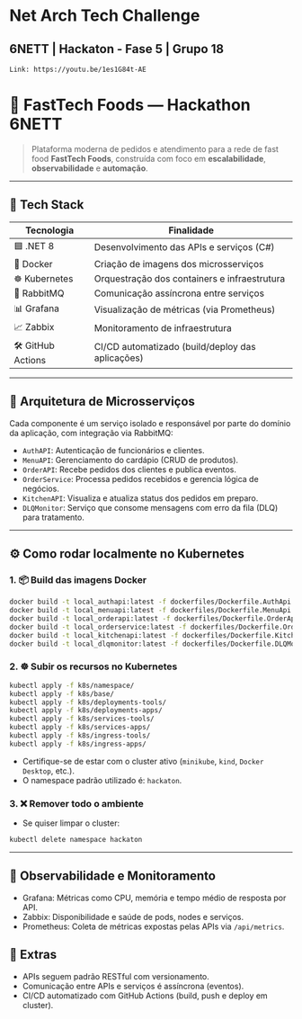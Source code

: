 # Net Arch Tech Challenge
## 6NETT | Hackaton - Fase 5 | Grupo 18
`Link: https://youtu.be/1es1G84t-AE`

# 🍔 FastTech Foods — Hackathon 6NETT

> Plataforma moderna de pedidos e atendimento para a rede de fast food **FastTech Foods**, construída com foco em **escalabilidade**, **observabilidade** e **automação**.

---

## 🚀 Tech Stack

| Tecnologia        | Finalidade                                            |
|-------------------|--------------------------------------------------------|
| 🟦 .NET 8         | Desenvolvimento das APIs e serviços (C#)              |
| 🐳 Docker         | Criação de imagens dos microsserviços                 |
| ☸️ Kubernetes     | Orquestração dos containers e infraestrutura           |
| 🐰 RabbitMQ       | Comunicação assíncrona entre serviços                  |
| 📊 Grafana        | Visualização de métricas (via Prometheus)             |
| 📈 Zabbix         | Monitoramento de infraestrutura                       |
| 🛠️ GitHub Actions | CI/CD automatizado (build/deploy das aplicações)     |

---

## 🧩 Arquitetura de Microsserviços

Cada componente é um serviço isolado e responsável por parte do domínio da aplicação, com integração via RabbitMQ:

- `AuthAPI`: Autenticação de funcionários e clientes.
- `MenuAPI`: Gerenciamento do cardápio (CRUD de produtos).
- `OrderAPI`: Recebe pedidos dos clientes e publica eventos.
- `OrderService`: Processa pedidos recebidos e gerencia lógica de negócios.
- `KitchenAPI`: Visualiza e atualiza status dos pedidos em preparo.
- `DLQMonitor`: Serviço que consome mensagens com erro da fila (DLQ) para tratamento.

---

## ⚙️ Como rodar localmente no Kubernetes

### 1. 📦 Build das imagens Docker
```bash
docker build -t local_authapi:latest -f dockerfiles/Dockerfile.AuthApi .
docker build -t local_menuapi:latest -f dockerfiles/Dockerfile.MenuApi .
docker build -t local_orderapi:latest -f dockerfiles/Dockerfile.OrderApi .
docker build -t local_orderservice:latest -f dockerfiles/Dockerfile.OrderService .
docker build -t local_kitchenapi:latest -f dockerfiles/Dockerfile.KitchenApi .
docker build -t local_dlqmonitor:latest -f dockerfiles/Dockerfile.DLQMonitor .
```

### 2. ☸️ Subir os recursos no Kubernetes
```bash
kubectl apply -f k8s/namespace/
kubectl apply -f k8s/base/
kubectl apply -f k8s/deployments-tools/
kubectl apply -f k8s/deployments-apps/
kubectl apply -f k8s/services-tools/
kubectl apply -f k8s/services-apps/
kubectl apply -f k8s/ingress-tools/
kubectl apply -f k8s/ingress-apps/
```
- Certifique-se de estar com o cluster ativo (`minikube`, `kind`, `Docker Desktop`, etc.).
- O namespace padrão utilizado é: `hackaton`.

### 3. ❌ Remover todo o ambiente
- Se quiser limpar o cluster:
```bash
kubectl delete namespace hackaton
```

---

##  📡 Observabilidade e Monitoramento
- Grafana: Métricas como CPU, memória e tempo médio de resposta por API.
- Zabbix: Disponibilidade e saúde de pods, nodes e serviços.
- Prometheus: Coleta de métricas expostas pelas APIs via `/api/metrics`.

## 📎 Extras
- APIs seguem padrão RESTful com versionamento.
- Comunicação entre APIs e serviços é assíncrona (eventos).
- CI/CD automatizado com GitHub Actions (build, push e deploy em cluster).

